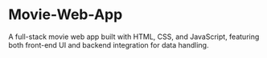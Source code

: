 # Movie-Web-App
A full-stack movie web app built with HTML, CSS, and JavaScript, featuring both front-end UI and backend integration for data handling.
